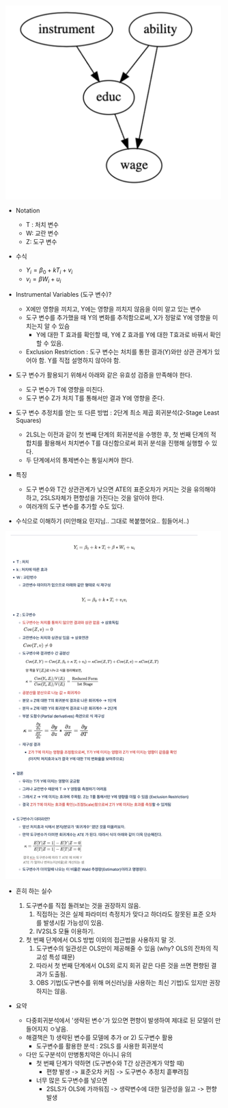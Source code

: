 




![img1|300](Resource/img/causal1.png)



- Notation
	- T : 처치 변수
	- W: 교란 변수
	- Z: 도구 변수

- 수식 
	- $Y_i = \beta_0 + kT_i + v_i$   
	-  $v_i = \beta W_i + u_i$
  

  
- Instrumental Variables (도구 변수)?
	- X에만 영향을 끼치고, Y에는 영향을 끼치지 않음을 이미 알고 있는 변수 
	- 도구 변수를 추가했을 때 Y의 변화를 추적함으로써, X가 정말로 Y에 영향을 미치는지 알 수 있슴
		- Y에 대한 T 효과를 확인할 때, Y에 Z 효과를 Y에 대한 T효과로 바꿔서 확인할 수 있음.
	 - Exclusion Restriction : 도구 변수는 처치를 통한 결과(Y)와만 상관 관계가 있어야 함. Y를 직접 설명하지 않아야 함. 
- 도구 변수가 활용되기 위해서 아래와 같은 유효성 검증을 만족해야 한다.
	- 도구 변수가 T에 영향을 미친다. 
	- 도구 변수 Z가 처치 T를 통해서만 결과 Y에 영향을 준다.
- 도구 변수 추정치를 얻는 또 다른 방법 : 2단계 최소 제곱 회귀분석(2-Stage Least Squares)
	- 2LSL는 이전과 같이 첫 번째 단계의 회귀분석을 수행한 후, 첫 번째 단계의 적합치를 활용해서 처치변수 T를 대신함으로써 회귀 분석을 진행해 실행할 수 있다. 
	- 두 단계에서의 통제변수는 통일시켜야 한다. 
- 특징
	- 도구 변수와 T간 상관관계가 낮으면 ATE의 표준오차가 커지는 것을 유의해야하고, 2SLS자체가 편향성을 가진다는 것을 알아야 한다.
	- 여러개의 도구 변수를 추가할 수도 있다. 




- 수식으로 이해하기 (미안해요 민지님.. 그대로 복붙했어요.. 힘들어서..)


![img1](Resource/img/causal2.png)






- 흔히 하는 실수 
	1. 도구변수를 직접 돌려보는 것을 권장하지 않음.
		1. 직접하는 것은 실제 파라미터 측정치가 맞다고 하더라도 잘못된 표준 오차를 발생시킬 가능성이 있음.
		2. IV2SLS 모듈 이용하기.
	2. 첫 번째 단계에서 OLS 방법 이외의 접근법을 사용하지 말 것.
		1. 도구변수의 일관성은 OLS만이 제공해줄 수 있음 (why? OLS의 잔차의 직교성 특성 떄문)
		2. 따라서 첫 번째 단계에서 OLS외 로지 회귀 같은 다른 것을 쓰면 편향된 결과가 도출됨.
		3. OBS 기법(도구변수를 위해 머신러닝을 사용하는 최신 기법)도 있지만 권장하지는 않음.

  
- 요약
	- 다중회귀분석에서 '생략된 변수'가 있으면 편향이 발생하여 제대로 된 모델이 만들어지지 ㅇ낳음.
	- 해결책은 1) 생략된 변수를 모델에 추가 or 2) 도구변수 활용
		- 도구변수를 활용한 분석 : 2SLS 를 사용한 회귀분석 
	- 다만 도구분석이 만병통치약은 아니니 유의
		- 첫 번째 단계가 약하면 (도구변수와 T간 상관관계가 약할 때)
			- 편향 발생 -> 표준오차 커짐 -> 도구변수 추정치 흩뿌려짐
		- 너무 많은 도구변수를 넣으면 
			- 2SLS가 OLS에 가까워짐 -> 생략변수에 대한 일관성을 잃고 -> 편향 발생 

